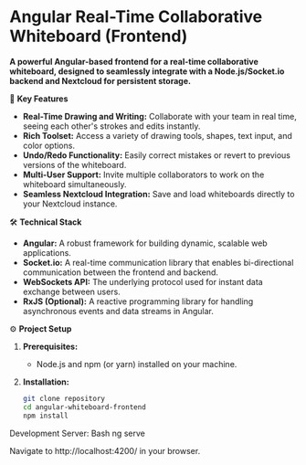 # Angular Real-Time Collaborative Whiteboard (Frontend)


**A powerful Angular-based frontend for a real-time collaborative whiteboard, designed to seamlessly integrate with a Node.js/Socket.io backend and Nextcloud for persistent storage.**

🎨 **Key Features**

* **Real-Time Drawing and Writing:** Collaborate with your team in real time, seeing each other's strokes and edits instantly.
* **Rich Toolset:** Access a variety of drawing tools, shapes, text input, and color options.
* **Undo/Redo Functionality:** Easily correct mistakes or revert to previous versions of the whiteboard.
* **Multi-User Support:** Invite multiple collaborators to work on the whiteboard simultaneously.
* **Seamless Nextcloud Integration:** Save and load whiteboards directly to your Nextcloud instance.

🛠️ **Technical Stack**

* **Angular:** A robust framework for building dynamic, scalable web applications.
* **Socket.io:** A real-time communication library that enables bi-directional communication between the frontend and backend.
* **WebSockets API:** The underlying protocol used for instant data exchange between users.
* **RxJS (Optional):** A reactive programming library for handling asynchronous events and data streams in Angular.

⚙️ **Project Setup**

1. **Prerequisites:**
   * Node.js and npm (or yarn) installed on your machine.

2. **Installation:**
   ```bash
   git clone repository
   cd angular-whiteboard-frontend
   npm install


Development Server:
Bash
ng serve


Navigate to http://localhost:4200/ in your browser.
